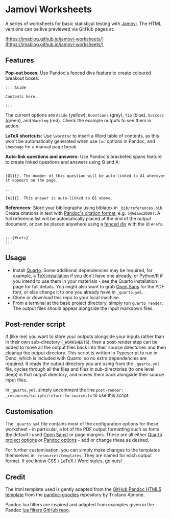 # Jamovi Worksheets

A series of worksheets for basic statistical testing with [Jamovi](https://www.jamovi.org/). The HTML versions can be live previewed via GitHub pages at:

[https://jmablog.github.io/jamovi-worksheets/](https://jmablog.github.io/jamovi-worksheets/)

## Features

**Pop-out boxes:** Use Pandoc's fenced divs feature to create coloured breakout boxes:

```
::: Aside

Contents here.

:::

```

The current options are `Aside` (yellow), `Questions` (grey), `Tip` (blue), `Success` (green), and `Warning` (red). Check the example outputs to see them in action.

**LaTeX shortcuts:** Use `\wordtoc` to insert a Word table of contents, as this won't be automatically generated when use `toc` options in Pandoc, and `\newpage` for a manual page break.

**Auto-link questions and answers:** Use Pandoc's bracketed spans feature to create linked questions and answers using Q<number> and A<number>:

```

[Q1]{}. The number of this question will be auto-linked to A1 wherever it appears on the page.

...

[A1]{}. This answer is auto-linked to Q1 above.

```

**References:** Store your bibliography using biblatex in `_bib/references.bib`. Create citations in text with [Pandoc's citation format](https://pandoc.org/MANUAL.html#citation-syntax), e.g. `[@Adams2020]`. A full reference list will be automatically placed at the end of the output document, or can be placed anywhere using a [fenced div](https://pandoc.org/MANUAL.html#extension-fenced_divs) with the id `#refs`.

```

:::{#refs}
:::

```

## Usage

- Install [Quarto](https://quarto.org/docs/getting-started/installation.html). Some additional dependencies may be required, for example, a [TeX installation](https://quarto.org/docs/getting-started/installation.html#tex) if you don't have one already, or Python/R if you intend to use them in your materials - see the Quarto installation page for full details. You might also want to grab [Open Sans](https://www.opensans.com/) for the PDF font, or else change it to one you already have in `_quarto.yml`.
- Clone or download this repo to your local machine.
- From a terminal at the base project directory, simply run `quarto render`. The output files should appear alongside the input markdown files.

## Post-render script

If (like me) you want to store your outputs alongside your inputs rather than in their own sub-directory (`_WORKSHEETS`), then a post-render step can be added to move all the output files back into their source directories and then cleanup the output directory. This script is written in Typescript to run in Deno, which is included with Quarto, so no extra dependencies are required. It reads the output directory you are using from the `_quarto.yml` file, cycles through all the files and files in sub-directories (to one level deep) in that output directory, and moves them back alongside their source input files. 

In `_quarto.yml`, simply uncomment the line `post-render: _resources/scripts/return-to-source.ts` to use this script.

## Customisation

The `_quarto.yml` file contains most of the configuration options for these worksheet - in particular, a lot of the PDF output formatting such as fonts (by default I used [Open Sans](https://www.opensans.com/)) or page margins. These are all either [Quarto project options](https://quarto.org/docs/reference/projects/core.html) or [Pandoc options](https://pandoc.org/MANUAL.html#options) - add or change these as desired.

For further customisation, you can simply make changes to the templates themselves in `_resources/templates`. They are named for each output format. If you know CSS / LaTeX / Word styles, go nuts!

## Credit

The html template used is gently adapted from the [GitHub Pandoc HTML5 template](https://htmlpreview.github.io/?https://github.com/tajmone/pandoc-goodies/blob/master/templates/html5/github/GitHub-Template-Preview.html) from the [pandoc-goodies](https://github.com/tajmone/pandoc-goodies) repository by Tristano Ajmone.

Pandoc lua filters are inspired and adapted from examples given in the Pandoc [lua filters GitHub repo](https://github.com/pandoc/lua-filters).